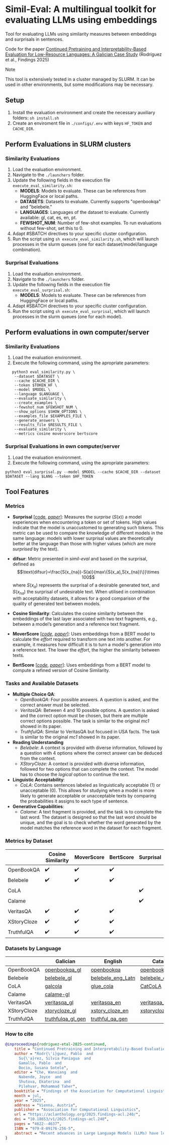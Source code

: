 # Simil-Eval: A multilingual toolkit for evaluating LLMs using embeddings
Tool for evaluating LLMs using similarity measures between embeddings and surprisals in sentences.

Code for the paper [Continued Pretraining and Interpretability-Based Evaluation for Low-Resource Languages: A Galician Case Study](https://aclanthology.org/2025.findings-acl.240/) (Rodríguez et al., Findings 2025)

> [!NOTE]  
> This tool is extensively tested in a cluster managed by SLURM. It can be used in other environments, but some modifications may be necessary.

## Setup

1. Install the evaluation environment and create the necessary auxiliary folders:
    ```sh install.sh```
2. Create an enviroment file in ```./configs/.env``` with keys ```HF_TOKEN``` and ```CACHE_DIR```.

## Perform Evaluations in SLURM clusters

### Similarity Evaluations
1. Load the evaluation environment.
2. Navigate to the ```./launchers``` folder.
3. Update the following fields in the execution file ```execute_eval_similarity.sh```:
    - **MODELS**: Models to evaluate. These can be references from HuggingFace or local paths.
    - **DATASETS**: Datasets to evaluate. Currently supports "openbookqa" and "belebele."
    - **LANGUAGES**: Languages of the dataset to evaluate. Currently available: gl, cat, es, en, pt.
    - **FEWSHOT_NUM**: Number of few-shot examples. To run evaluations without few-shot, set this to 0.
4. Adapt #SBATCH directives to your specific cluster configuration.
5. Run the script using ```sh execute_eval_similarity.sh```, which will launch processes in the slurm queues (one for each dataset/model/language combination).

### Surprisal Evaluations

1. Load the evaluation environment.
2. Navigate to the ```./launchers``` folder.
3. Update the following fields in the execution file ```execute_eval_surprisal.sh```:
    - **MODELS**: Models to evaluate. These can be references from HuggingFace or local paths.
4. Adapt #SBATCH directives to your specific cluster configuration.
5. Run the script using ``sh execute_eval_surprisal``, which will launch processes in the slurm queues (one for each model).

## Perform evaluations in own computer/server

### Similarity Evaluations
1. Load the evaluation environment.
2. Execute the following command, using the apropriate parameters:
```
   python3 eval_similarity.py \
    --dataset $DATASET \
    --cache $CACHE_DIR \
    --token $TOKEN_HF \
    --model $MODEL \
    --language $LANGUAGE \
    --evaluate_similarity \
    --create_examples \
    --fewshot_num $FEWSHOT_NUM \
    --show_options $SHOW_OPTIONS \
    --examples_file $EXAMPLES_FILE \
    --generate_answers \
    --results_file $RESULTS_FILE \
    --evaluate_similarity \
    --metrics cosine moverscore bertscore
```

### Surprisal Evaluations in own computer/server
1. Load the evaluation environment.
2. Execute the following command, using the apropriate parameters:
```
python3 eval_surprisal.py --model $MODEL --cache $CACHE_DIR --dataset $DATASET --lang $LANG --token $HF_TOKEN
```

## Tool Features

### Metrics

- **Surprisal** \[[code](https://github.com/kanishkamisra/minicons), [*paper*](https://arxiv.org/pdf/2203.13112)\]: Measures the *surprise* ($S(x)$) a model experiences when encountering a token or set of tokens. High values indicate that the model is unaccustomed to generating such tokens. This metric can be used to compare the knowledge of different models in the same language: models with lower surprisal values are theoretically better at the language than those with higher values (which are more *surprised* by the text).

- **difsur**: Metric presented in *simil-eval* and based on the surprisal, defined as $$\text{difsur}=\frac{S(x_{na})-S(a)}{max\{S(x_a),S(x_{na})\}}\times 100$$ where $S(x_a)$ represents the surprisal of a desirable generated text, and $S(x_{na})$ the surprisal of undesirable text. When utilised in combination with acceptability datasets, it allows for a good comparison of the quality of generated text between models.

- **Cosine Similarity**: Calculates the cosine similarity between the embeddings of the last layer associated with two text fragments, e.g., between a model’s generation and a reference text fragment.
- **MoverScore** \[[*code*](https://github.com/AIPHES/emnlp19-moverscore), [*paper*](https://arxiv.org/pdf/1909.02622)\]: Uses embeddings from a BERT model to calculate the *effort* required to transform one text into another. For example, it measures how difficult it is to turn a model's generation into a reference text. The lower the *effort*, the higher the similarity between texts.
- **BertScore** \[[*code*](https://github.com/Tiiiger/bert_score), [*paper*](https://arxiv.org/pdf/1904.09675)\]: Uses embeddings from a BERT model to compute a refined version of Cosine Similarity.


### Tasks and Available Datasets

- **Multiple Choice QA**:
  - *OpenBookQA*: Four possible answers. A question is asked, and the correct answer must be selected.
  - *VeritasQA*: Between 4 and 10 possible options. A question is asked and the correct option must be chosen, but there are multiple correct options possible. The task is similar to the original *mc1* showed in its paper.
  - *TruthfulQA*: Similar to VeritasQA but focused in USA facts. The task is similar to the original *mc1* showed in its paper.
- **Reading Understanding**
  - *Belebele*: A context is provided with diverse information, followed by a question with 4 options where the correct answer can be deduced from the context.
  - *XStoryCloze*: A context is provided with diverse information, followed for two options that can complete the context. The model has to choose the *logical* option to continue the text.
- **Linguistic Acceptability**:  
  - *CoLA*: Contains sentences labeled as linguistically acceptable (1) or unacceptable (0). This allows for studying when a model is more likely to generate acceptable or unacceptable texts by comparing the probabilities it assigns to each type of sentence.
- **Generative Capabilities**:
  - *Calame*: A text fragment is provided, and the task is to complete the last word. The dataset is designed so that the last word should be unique, and the goal is to check whether the word generated by the model matches the reference word in the dataset for each fragment.

### Metrics by Dataset

|             | Cosine Similarity  | MoverScore         | BertScore          | Surprisal          |
|-------------|--------------------|--------------------|--------------------|--------------------|
| OpenBookQA  | :heavy_check_mark: | :heavy_check_mark: | :heavy_check_mark: |                    |
| Belebele    | :heavy_check_mark: | :heavy_check_mark: | :heavy_check_mark: |                    |
| CoLA        |                    |                    |                    | :heavy_check_mark: |
| Calame      |                    |                    |                    | :heavy_check_mark: |
| VeritasQA   | :heavy_check_mark: | :heavy_check_mark: | :heavy_check_mark: |                    |
| XStoryCloze | :heavy_check_mark: | :heavy_check_mark: | :heavy_check_mark: |                    |
| TruthfulQA  | :heavy_check_mark: | :heavy_check_mark: | :heavy_check_mark: |                    |                   |

### Datasets by Language

|             | Galician                                                                                         | English                                                                                      | Catalan                                                                                   | Spanish                                                                                   | Portuguese                                                                             |
|-------------|--------------------------------------------------------------------------------------------------|----------------------------------------------------------------------------------------------|-------------------------------------------------------------------------------------------|-------------------------------------------------------------------------------------------|----------------------------------------------------------------------------------------|
| OpenBookQA  | [openbookqa_gl](https://huggingface.co/datasets/proxectonos/openbookqa_gl)                       | [openbookqa](https://huggingface.co/datasets/cnut1648/openbookqa_retrieved_by_colbert)       | [openbookqa_ca](https://huggingface.co/datasets/projecte-aina/openbookqa_ca)              | [openbookqa_es](https://huggingface.co/datasets/BSC-LT/openbookqa-es)                     | Private                                                                                |
| Belebele    | [belebele_gl](https://huggingface.co/datasets/proxectonos/belebele_gl)                           | [belebele_eng_Latn](https://huggingface.co/datasets/facebook/belebele/viewer/eng_Latn)       | [belebele_cat_Latn](https://huggingface.co/datasets/facebook/belebele/viewer/cat_Latn)    | [belebele_spa_Latn](https://huggingface.co/datasets/facebook/belebele/viewer/spa_Latn)    | [belebele_por_Latn](https://huggingface.co/datasets/facebook/belebele/viewer/por_Latn) |
| CoLA        | [galcola](https://huggingface.co/datasets/proxectonos/galcola)                                   | [glue_cola](https://huggingface.co/datasets/nyu-mll/glue/viewer/cola)                        | [CatCoLA](https://huggingface.co/datasets/nbel/CatCoLA)                                   | [EsCoLA](https://huggingface.co/datasets/nbel/EsCoLA)                                     |                                                                                        |
| Calame      | [calame-gl](https://github.com/proxectonos/calame-gl/tree/main)                                                                              |                                                                                              |                                                                                           |                                                                                           | [calame-pt](https://huggingface.co/datasets/NOVA-vision-language/calame-pt)            |
| VeritasQA   | [veritasqa_gl](https://huggingface.co/datasets/projecte-aina/veritasQA/viewer/default/gl)        | [veritasqa_en](https://huggingface.co/datasets/projecte-aina/veritasQA/viewer/default/en)    | [veritasqa_ca](https://huggingface.co/datasets/projecte-aina/veritasQA/viewer/default/ca) | [veritasqa_es](https://huggingface.co/datasets/projecte-aina/veritasQA/viewer/default/es) |                                                                                        |
| XStoryCloze | [xtorycloze_gl](https://huggingface.co/datasets/proxectonos/xstorycloze_gl)                      | [xstory_cloze_en](https://huggingface.co/datasets/juletxara/xstory_cloze/viewer/en)          | [xstorycloze_ca](https://huggingface.co/datasets/projecte-aina/xstorycloze_ca)            | [xstory_cloze_es](https://huggingface.co/datasets/juletxara/xstory_cloze/viewer/es)       | [XStoryCloze_pt](https://huggingface.co/datasets/proxectonos/XStoryCloze_pt)           |
| TruthfulQA  | [truthfulqa_gl_gen](https://huggingface.co/datasets/proxectonos/truthfulqa_gl/viewer/generation) | [truthful_qa_gen](https://huggingface.co/datasets/truthfulqa/truthful_qa/viewer/generation/) |                                                                                           |                                                                                           |                                                                                        |

### How to cite
```bibtex
@inproceedings{rodriguez-etal-2025-continued,
    title = "Continued Pretraining and Interpretability-Based Evaluation for Low-Resource Languages: A {G}alician Case Study",
    author = "Rodr{\'i}guez, Pablo  and
      Su{\'a}rez, Silvia Paniagua  and
      Gamallo, Pablo  and
      Docio, Susana Sotelo",
    editor = "Che, Wanxiang  and
      Nabende, Joyce  and
      Shutova, Ekaterina  and
      Pilehvar, Mohammad Taher",
    booktitle = "Findings of the Association for Computational Linguistics: ACL 2025",
    month = jul,
    year = "2025",
    address = "Vienna, Austria",
    publisher = "Association for Computational Linguistics",
    url = "https://aclanthology.org/2025.findings-acl.240/",
    doi = "10.18653/v1/2025.findings-acl.240",
    pages = "4622--4637",
    ISBN = "979-8-89176-256-5",
    abstract = "Recent advances in Large Language Models (LLMs) have led to remarkable improvements in language understanding and text generation. However, challenges remain in enhancing their performance for underrepresented languages, ensuring continual learning without catastrophic forgetting, and developing robust evaluation methodologies. This work addresses these issues by investigating the impact of Continued Pretraining (CPT) on multilingual models and proposing a comprehensive evaluation framework for LLMs, focusing on the case of Galician language. Our first contribution explores CPT strategies for languages with limited representation in multilingual models. We analyze how CPT with Galician corpora improves text generation while assessing the trade-offs between linguistic enrichment and task-solving capabilities. Our findings show that CPT with small, high-quality corpora and diverse instructions enhances both task performance and linguistic quality. Our second contribution is a structured evaluation framework based on distinguishing task-based and language-based assessments, leveraging existing and newly developed benchmarks for Galician. Additionally, we contribute new Galician LLMs, datasets for evaluation and instructions, and an evaluation framework."
}
```
